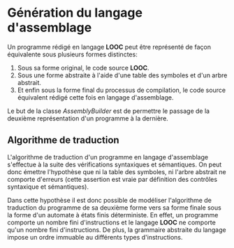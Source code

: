 # Génération du langage d'assemblage #

Un programme rédigé en langage **LOOC** peut être représenté de façon équivalente
sous plusieurs formes distinctes:

 1. Sous sa forme original, le code source **LOOC**.
 2. Sous une forme abstraite à l'aide d'une table des symboles et d'un arbre
    abstrait.
 3. Et enfin sous la forme final du processus de compilation, le code source
    équivalent rédigé cette fois en langage d'assemblage.

Le but de la classe *AssemblyBuilder* est de permettre le passage de la deuxième
représentation d'un programme à la dernière.

## Algorithme de traduction ##

L'algorithme de traduction d'un programme en langage d'assemblage s'effectue
à la suite des vérifications syntaxiques et sémantiques. On peut donc émettre
l'hypothèse que ni la table des symboles, ni l'arbre abstrait ne comporte
d'erreurs (cette assertion est vraie par définition des contrôles syntaxique et
sémantiques).

Dans cette hypothèse il est donc possible de modéliser l'algorithme de traduction
du programme de sa deuxième forme vers sa forme finale sous la forme d'un
automate à états finis déterministe. En effet, un programme comporte un nombre
fini d'instructions et le langage **LOOC** ne comporte qu'un nombre fini
d'instructions. De plus, la grammaire abstraite du langage impose un ordre
immuable au différents types d'instructions.
